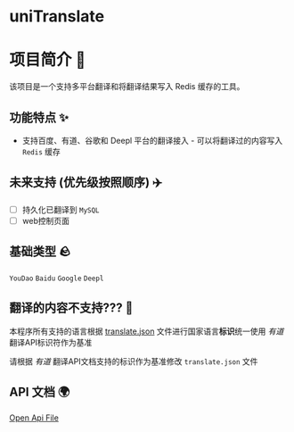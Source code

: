 # uniTranslate

# 项目简介 📒
该项目是一个支持多平台翻译和将翻译结果写入 Redis 缓存的工具。

## 功能特点 ✨
- 支持百度、有道、谷歌和 Deepl 平台的翻译接入 - 可以将翻译过的内容写入 `Redis` 缓存

## 未来支持 (优先级按照顺序) ✈️
 - [ ] 持久化已翻译到 `MySQL`
 - [ ] web控制页面

## 基础类型 🪨
`YouDao` `Baidu` `Google` `Deepl`

## 翻译的内容不支持??? 🤔
本程序所有支持的语言根据 [translate.json](./translate.json) 文件进行国家语言**标识**统一使用 _有道_ 翻译API标识符作为基准

请根据 _有道_ 翻译API文档支持的标识作为基准修改 `translate.json` 文件

## API 文档 🌍
[Open Api File](./uniTranslate%20(统一翻译).openapi.json)
